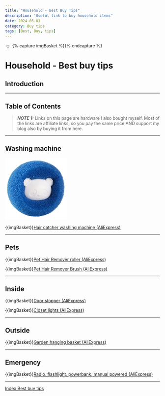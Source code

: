 ```yaml
---
title: "Household - Best Buy Tips"
description: "Useful link to buy household items"
date: 2024-05-01
category: Buy tips
tags: [Best, Buy, tips]
---
```

{% capture imgBasket %}<img src="images/basket.png" alt="" style="margin-right:5px;margin-top:4px;padding-right:2px;float:left"/>{% endcapture %}

# Household - Best buy tips

## Introduction

---

## Table of Contents
<!-- TOC -->
<!-- TOC -->

> **_NOTE 1:_** Links on this page are hardware I also bought myself.
> Most of the links are affiliate links, so you pay the same price AND support my blog also by buying it from here.

---

## Washing machine

<img src="images_household/washingmachine_haircatcher.jpg" alt="Hair catcher washing machine" width="200px"/>

{{imgBasket}}<a href="https://s.click.aliexpress.com/e/_mqi5L7U" target="_blank">Hair catcher washing machine (AliExpress)</a>

---

## Pets

{{imgBasket}}<a href="https://s.click.aliexpress.com/e/_oFxDDKg" target="_blank">Pet Hair Remover roller (AliExpress)</a>

{{imgBasket}}<a href="https://s.click.aliexpress.com/e/_okS7Ip6" target="_blank">Pet Hair Remover Brush (AliExpress)</a>

---

## Inside

{{imgBasket}}<a href="https://s.click.aliexpress.com/e/_DEIwME3" target="_blank">Door stopper (AliExpress)</a>

{{imgBasket}}<a href="https://s.click.aliexpress.com/e/_DD27fX1" target="_blank">Closet lights (AliExpress)</a>

---

## Outside

{{imgBasket}}<a href="https://s.click.aliexpress.com/e/_DEFtmF9" target="_blank">Garden hanging basket (AliExpress)</a>

---

## Emergency

{{imgBasket}}<a href="https://s.click.aliexpress.com/e/_DkykZTd" target="_blank">Radio, flashlight, powerbank, manual powered (AliExpress)</a>



---

[Index Best buy tips](index)